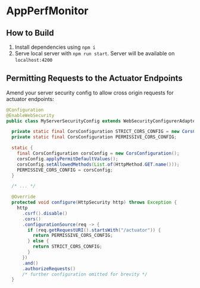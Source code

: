 # AppPerfMonitor

## How to Build

1. Install dependencies using `npm i`
2. Serve local server with `npm run start`. Server will be available on `localhost:4200`

## Permitting Requests to the Actuator Endpoints

Amend your server security config to allow cross origin requests for actuator endpoints:

```java
@Configuration
@EnableWebSecurity
public class MyServerSecurityConfig extends WebSecurityConfigurerAdapter {

  private static final CorsConfiguration STRICT_CORS_CONFIG = new CorsConfiguration();
  private static final CorsConfiguration PERMISSIVE_CORS_CONFIG;

  static {
    final CorsConfiguration corsConfig = new CorsConfiguration();
    corsConfig.applyPermitDefaultValues();
    corsConfig.setAllowedMethods(List.of(HttpMethod.GET.name()));
    PERMISSIVE_CORS_CONFIG = corsConfig;
  }

  /* ... */

  @Override
  protected void configure(HttpSecurity http) throws Exception {
    http
      .csrf().disable()
      .cors()
      .configurationSource(req -> {
        if (req.getRequestURI().startsWith("/actuator")) {
          return PERMISSIVE_CORS_CONFIG;
        } else {
          return STRICT_CORS_CONFIG;
        }
      })
      .and()
      .authorizeRequests()
      /* further configuration omitted for brevity */
  }
```
